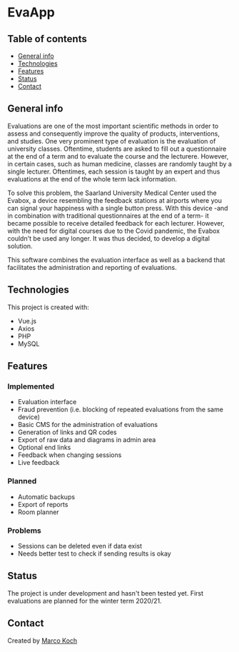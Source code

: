 # EvaApp

## Table of contents

- [General info](#general-info)
- [Technologies](#technologies)
- [Features](#features)
- [Status](#status)
- [Contact](#contact)

## General info

Evaluations are one of the most important scientific methods in order to assess and consequently improve the quality of products, interventions, and studies. One very prominent type of evaluation is the evaluation of university classes. Oftentime, students are asked to fill out a questionnaire at the end of a term and to evaluate the course and the lecturere. However, in certain cases, such as human medicine, classes are randomly taught by a single lecturer. Oftentimes, each session is taught by an expert and thus evaluations at the end of the whole term lack information.

To solve this problem, the Saarland University Medical Center used the Evabox, a device resembling the feedback stations at airports where you can signal your happiness with a single button press. With this device -and in combination with traditional questionnaires at the end of a term- it became possible to receive detailed feedback for each lecturer. However, with the need for digital courses due to the Covid pandemic, the Evabox couldn't be used any longer. It was thus decided, to develop a digital solution.

This software combines the evaluation interface as well as a backend that facilitates the administration and reporting of evaluations.

## Technologies

This project is created with:

- Vue.js
- Axios
- PHP
- MySQL

## Features

### Implemented

- Evaluation interface
- Fraud prevention (i.e. blocking of repeated evaluations from the same device)
- Basic CMS for the administration of evaluations
- Generation of links and QR codes
- Export of raw data and diagrams in admin area
- Optional end links
- Feedback when changing sessions
- Live feedback

### Planned

- Automatic backups
- Export of reports
- Room planner

### Problems

- Sessions can be deleted even if data exist
- Needs better test to check if sending results is okay

## Status

The project is under development and hasn't been tested yet. First evaluations are planned for the winter term 2020/21.

## Contact

Created by [Marco Koch](mailto:marco.koch@uni-saarland.de?subject=[GitHub]%20EvaApp)
